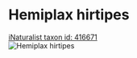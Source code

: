
Hemiplax hirtipes
=================
  
[iNaturalist taxon id: 416671](https://www.inaturalist.org/taxa/416671)  
![Hemiplax hirtipes](https://inaturalist-open-data.s3.amazonaws.com/photos/107128909/medium.jpeg)